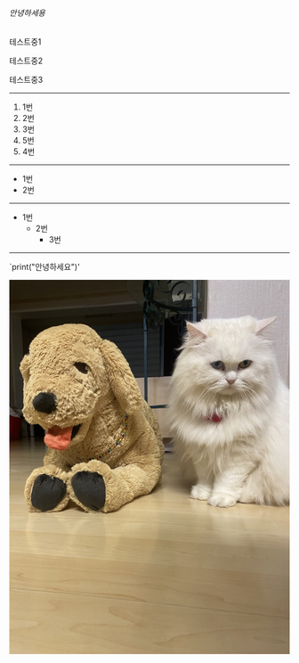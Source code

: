 ###### 안녕하세용
테스트중1

테스트중2

테스트중3

**********

1. 1번
2. 2번
3. 3번
5. 5번
4. 4번

----

- 1번
- 2번
-----
+ 1번  
  + 2번
    + 3번
---

`print("안녕하세요")'

![제니](./images/woo3.jpg)
